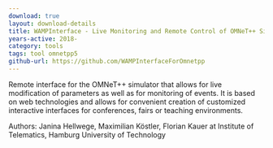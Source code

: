 ```yaml
---
download: true
layout: download-details
title: WAMPInterface - Live Monitoring and Remote Control of OMNeT++ Simulations
years-active: 2018-
category: tools
tags: tool omnetpp5
github-url: https://github.com/WAMPInterfaceForOmnetpp
---
```


Remote interface for the OMNeT++ simulator that allows for live modification of
parameters as well as for monitoring of events. It is based on web technologies
and allows for convenient creation of customized interactive interfaces for 
conferences, fairs or teaching environments.

Authors: Janina Hellwege, Maximilian Köstler, Florian Kauer at Institute of Telematics, 
Hamburg University of Technology
